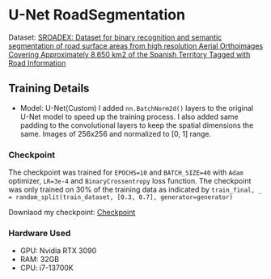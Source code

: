 # U-Net RoadSegmentation

Dataset: [SROADEX: Dataset for binary recognition and semantic segmentation of road surface areas from high resolution Aerial Orthoimages Covering Approximately 8,650 km2 of the Spanish Territory Tagged with Road Information](https://zenodo.org/records/5905850)

## Training Details

- Model: U-Net(Custom)
  I added `nn.BatchNorm2d()` layers to the original U-Net model to speed up the training process. I also added same padding to the convolutional layers to keep the spatial dimensions the same.
  Images of 256x256 and normalized to [0, 1] range.

### Checkpoint

The checkpoint was trained for `EPOCHS=10` and `BATCH_SIZE=40` with `Adam` optimizer, `LR=3e-4` and `BinaryCrossentropy` loss function.
The checkpoint was only trained on 30% of the training data as indicated by `train_final, _ = random_split(train_dataset, [0.3, 0.7], generator=generator)`

Downlaod my checkpoint: [Checkpoint](https://icedrive.net/s/wAygwTzRWhbVTjzG6BjC5SuahijV)


### Hardware Used

- GPU: Nvidia RTX 3090
- RAM: 32GB
- CPU: i7-13700K
